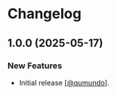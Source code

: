 Changelog
=========

## 1.0.0 (2025-05-17)

### New Features

* Initial release [[@qumundo](https://github.com/qumundo)].
